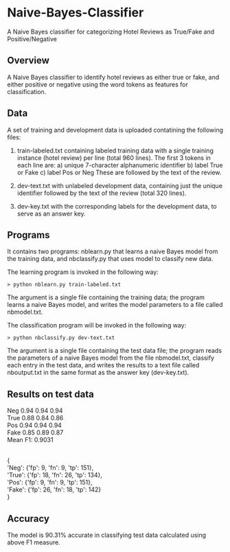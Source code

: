 # Naive-Bayes-Classifier
A Naive Bayes classifier for categorizing Hotel Reviews as True/Fake and Positive/Negative

## Overview
A Naive Bayes classifier to identify hotel reviews as either true or fake, and either positive or negative using the word tokens as features for classification.

## Data
A set of training and development data is uploaded contatining the following files:

1) train-labeled.txt containing labeled training data with a single training instance (hotel review) per line (total 960 lines). The first 3 tokens in each line are:
  a) unique 7-character alphanumeric identifier
  b) label True or Fake
  c) label Pos or Neg
  These are followed by the text of the review.
  
2) dev-text.txt with unlabeled development data, containing just the unique identifier followed by the text of the review (total 320 lines).

3) dev-key.txt with the corresponding labels for the development data, to serve as an answer key.

## Programs
It contains two programs: nblearn.py that learns a naive Bayes model from the training data, and nbclassify.py that uses model to classify new data. 

The learning program is invoked in the following way:
```
> python nblearn.py train-labeled.txt
```
The argument is a single file containing the training data; the program learns a naive Bayes model, and writes the model parameters to a file called nbmodel.txt. 

The classification program will be invoked in the following way:
```
> python nbclassify.py dev-text.txt
```
The argument is a single file containing the test data file; the program reads the parameters of a naive Bayes model from the file nbmodel.txt, classify each entry in the test data, and writes the results to a text file called nboutput.txt in the same format as the answer key (dev-key.txt).

## Results on test data
Neg 0.94 0.94 0.94 <br>
True 0.88 0.84 0.86 <br>
Pos 0.94 0.94 0.94 <br>
Fake 0.85 0.89 0.87 <br>
Mean F1: 0.9031 <br> <br>

{<br>
'Neg': {'fp': 9, 'fn': 9, 'tp': 151}, <br>
'True': {'fp': 18, 'fn': 26, 'tp': 134}, <br>
'Pos': {'fp': 9, 'fn': 9, 'tp': 151}, <br>
'Fake': {'fp': 26, 'fn': 18, 'tp': 142} <br>
}

## Accuracy
The model is 90.31% accurate in classifying test data calculated using above F1 measure.

